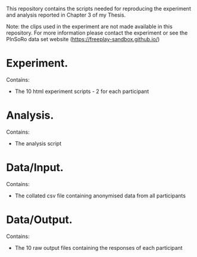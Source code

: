 This repository contains the scripts needed for reproducing the experiment and analysis reported in Chapter 3 of my Thesis.

Note: the clips used in the experiment are not made available in this repository. For more information please contact the experiment or see the PInSoRo data set website (https://freeplay-sandbox.github.io/)

# Experiment. <br>
Contains:
  - The 10 html experiment scripts - 2 for each participant
  
# Analysis. <br>
Contains:
  - The analysis script
  
# Data/Input. <br>
Contains:
  - The collated csv file containing anonymised data from all participants

# Data/Output. <br>
Contains:
  - The 10 raw output files containing the responses of each participant
